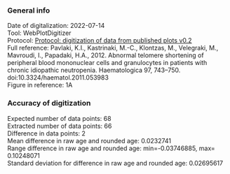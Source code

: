 ### General info  
Date of digitalization: 2022-07-14  
Tool: WebPlotDigitizer  
Protocol: [Protocol: digitization of data from published plots v0.2](https://docs.google.com/document/d/1UOAwkfLx5BxUj8SVju1AP1eTS1eLWDE9jtFnr2e7a7Q/edit?usp=sharing)  
Full reference: Pavlaki, K.I., Kastrinaki, M.-C., Klontzas, M., Velegraki, M., Mavroudi, I., Papadaki, H.A., 2012. Abnormal telomere shortening of peripheral blood mononuclear cells and granulocytes in patients with chronic idiopathic neutropenia. Haematologica 97, 743–750. doi:10.3324/haematol.2011.053983  
Figure in reference: 1A  


### Accuracy of digitization
Expected number of data points: 68  
Extracted number of data points: 66  
Difference in data points: 2  
Mean difference in raw age and rounded age: 0.0232741  
Range difference in raw age and rounded age: min=-0.03746885, max= 0.10248071  
Standard deviation for difference in raw age and rounded age: 0.02695617